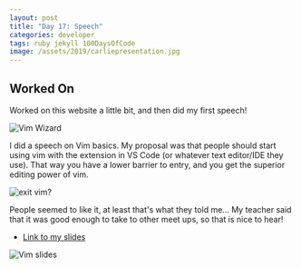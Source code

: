 ```yaml
---
layout: post
title: "Day 17: Speech"
categories: developer
tags: ruby jekyll 100DaysOfCode
image: /assets/2019/carliepresentation.jpg
---
```

## Worked On

Worked on this website a little bit, and then did my first speech!

![Vim Wizard](/assets/2019/carliepresentation.jpg)

I did a speech on Vim basics. My proposal was that people should start using vim with the extension in VS Code (or whatever text editor/IDE they use). That way you have a lower barrier to entry, and you get the superior editing power of vim. 

![exit vim?](/assets/2019/exit-vim.png)

People seemed to like it, at least that's what they told me... My teacher said that it was good enough to take to other meet ups, so that is nice to hear! 

- [Link to my slides](/assets/presentations/2019-vim-wizard-carlie-hamilton.pdf)

![Vim slides](/assets/2019/2019-05-03-presentation.jpg)